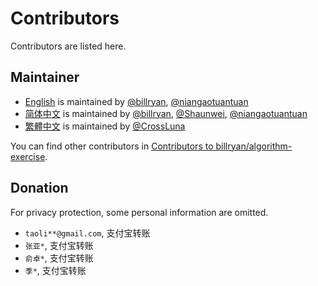 # Contributors

Contributors are listed here.

## Maintainer

- [English](http://algorithm.yuanbin.me/en/index.html) is maintained by [@billryan](https://github.com/billryan), [@niangaotuantuan](https://github.com/niangaotuantuan)
- [简体中文](http://algorithm.yuanbin.zh-hans/index.html) is maintained by [@billryan](https://github.com/billryan), [@Shaunwei](https://github.com/Shaunwei), [@niangaotuantuan](https://github.com/niangaotuantuan)
- [繁體中文](http://algorithm.yuanbin.me/zh-tw/index.html) is maintained by [@CrossLuna](https://github.com/CrossLuna)

You can find other contributors in [Contributors to billryan/algorithm-exercise](https://github.com/billryan/algorithm-exercise/graphs/contributors).

## Donation

For privacy protection, some personal information are omitted.

- `taoli**@gmail.com`, 支付宝转账
- `张亚*`, 支付宝转账
- `俞卓*`, 支付宝转账
- `季*`, 支付宝转账